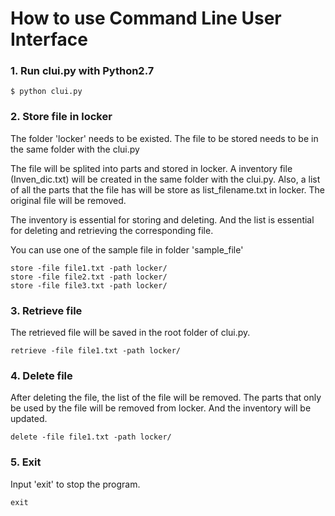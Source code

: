 # How to use Command Line User Interface

### 1. Run clui.py with Python2.7

```
$ python clui.py
```

### 2. Store file in locker

The folder 'locker' needs to be existed. The file to be stored needs to be in the same folder with the clui.py

The file will be splited into parts and stored in locker. A inventory file (Inven_dic.txt) will be created in the same folder with the clui.py. Also, a list of all the parts that the file has will be store as list_filename.txt in locker. The original file will be removed.

The inventory is essential for storing and deleting. And the list is essential for deleting and retrieving the corresponding file.

You can use one of the sample file in folder 'sample_file'

```
store -file file1.txt -path locker/
store -file file2.txt -path locker/
store -file file3.txt -path locker/
```

### 3. Retrieve file

The retrieved file will be saved in the root folder of clui.py.

```
retrieve -file file1.txt -path locker/
```

### 4. Delete file

After deleting the file, the list of the file will be removed. The parts that only be used by the file will be removed from locker. And the inventory will be updated.

```
delete -file file1.txt -path locker/
```

### 5. Exit

Input 'exit' to stop the program.

```
exit
```
